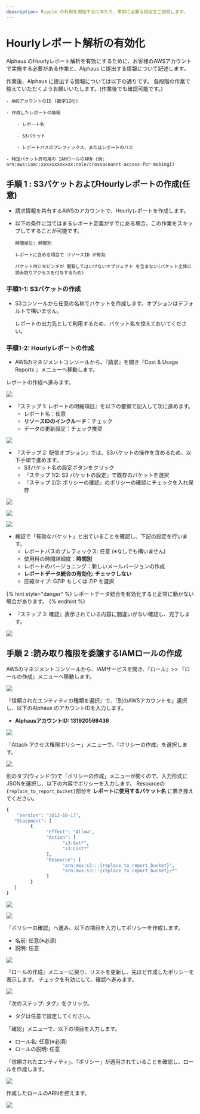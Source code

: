 ```yaml
---
description: Ripple の利用を開始するにあたり、事前に必要な設定をご説明します。
---
```


# Hourlyレポート解析の有効化

Alphaus のHourlyレポート解析を有効にするために、お客様のAWSアカウントで実施する必要がある作業と、Alphaus に提出する情報について記述します。

作業後、Alphaus に提出する情報については以下の通りです。 各段階の作業で控えていただくようお願いいたします。\(作業後でも確認可能です。\)

```text
- AWSアカウントのID (数字12桁)

- 作成したレポートの情報

    - レポート名

    - S3バケット

    - レポートパスのプレフィックス、またはレポートのパス

- 特定バケット許可用の IAMロールのARN (例: arn:aws:iam::xxxxxxxxxxxx:role/crossacounnt-access-for-mobingi)
```

## 手順 1 : S3バケットおよびHourlyレポートの作成\(任意\) <a id="step1"></a>

* 請求情報を共有するAWSのアカウントで、Hourlyレポートを作成します。
* 以下の条件に当てはまるレポート定義がすでにある場合、この作業をスキップしてすることが可能です。

  `時間単位: 時間別`

  `レポートに含める項目で リソースID が有効`

  `バケット内にモビンギが 閲覧してはいけないオブジェクト を含まない(バケット全体に読み取りアクセスを付与するため)`

### 手順1-1: **S3バケットの作成**

* S3コンソールから任意の名称でバケットを作成します。オプションはデフォルトで構いません。

  レポートの出力先として利用するため、バケット名を控えておいてください。

### 手順1-2: **Hourlyレポートの作成**

* AWSのマネジメントコンソールから、『請求』を開き『Cost & Usage Reports 』メニューへ移動します。

レポートの作成へ進みます。

![](../../.gitbook/assets/billing_management_console.png)

* 『ステップ 1: レポートの明細項目』を以下の要領で記入して次に進めます。
  * レポート名：任意
  * **リソースIDのインクルード**：チェック
  * データの更新設定：チェック推奨

![](../../.gitbook/assets/billing_management_console-2.png)

* 『ステップ 2: 配信オプション』では、S3バケットの操作を含めるため、以下手順で進めます。
  * S3バケット名の設定ボタンをクリック
  * 『ステップ 1/2: S3 バケットの設定』で既存のバケットを選択
  * 『ステップ 2/2: ポリシーの確認』のポリシーの確認にチェックを入れ保存

![](../../.gitbook/assets/billing_management_console-3.png)

![](../../.gitbook/assets/billing_management_console-4.png)

![](../../.gitbook/assets/billing_management_console-5.png)

* 検証で「有効なバケット」と出ていることを確認し、下記の設定を行います。
  * レポートパスのプレフィックス: 任意 \(※なしでも構いません\)
  * 使用料の時間詳細度：**時間別**
  * レポートのバージョニング：新しいメールバージョンの作成
  * **レポートデータ統合の有効化: チェックしない**
  * 圧縮タイプ: GZIP もしくは ZIP を選択

{% hint style="danger" %}
レポートデータ統合を有効化すると正常に動かない場合があります。
{% endhint %}

* 『ステップ 3: 確認』表示されている内容に間違いがない確認し、完了します。

![](../../.gitbook/assets/sukurnshotto-2019-06-14-144714.png)

## 手順 2 :読み取り権限を委譲するIAMロールの作成 <a id="step2"></a>

AWSのマネジメントコンソールから、IAMサービスを開き、『ロール』&gt;&gt; 『ロールの作成』メニューへ移動します。

![](../../.gitbook/assets/iam_management_console-2.png)

『信頼されたエンティティの種類を選択』で、「別のAWSアカウントを」選択し、以下のAlphaus のアカウントIDを入力します。

* **AlphausアカウントID: 131920598436**

![](../../.gitbook/assets/iam_management_console-3.png)

「Attach アクセス権限ポリシー」メニューで、『ポリシーの作成』を選択します。

![](../../.gitbook/assets/iam_management_console-4.png)

別のタブ\(ウィンドウ\)で「ポリシーの作成」メニューが開くので、入力形式にJSONを選択し、以下の内容でポリシーを入力します。 Resourceの`{replace_to_report_bucket}`部分を **レポートに使用するバケット名** に置き換えてください。

```bash
{
    "Version": "2012-10-17",
   "Statement": [
         {
               "Effect": "Allow",
               "Action": [
                     "s3:Get*",
                     "s3:List*"
               ],
               "Resource": [
                     "arn:aws:s3:::{replace_to_report_bucket}",
                     "arn:aws:s3:::{replace_to_report_bucket}/*"
               ]
         }
   ]
}
```

![](../../.gitbook/assets/iam_management_console-5.png)

![](../../.gitbook/assets/iam_management_console-6.png)

「ポリシーの確認」へ進み、以下の項目を入力してポリシーを作成します。

* 名前: 任意\(※必須\)
* 説明: 任意

![](../../.gitbook/assets/iam_management_console-7.png)

『ロールの作成』メニューに戻り、リストを更新し、先ほど作成したポリシーを表示します。 チェックを有効にして、確認へ進みます。

![](../../.gitbook/assets/iam_management_console.png)

『次のステップ: タグ』をクリック。

* タグは任意で設定してください。

「確認」メニューで、以下の項目を入力します。

* ロール名: 任意\(※必須\)
* ロールの説明: 任意

「信頼されたエンティティ」、「ポリシー」が適用されていることを確認し、ロールを作成します。

![](../../.gitbook/assets/iam_management_console-9.png)

作成したロールのARNを控えます。

![](../../.gitbook/assets/iam_management_console-10.png)

